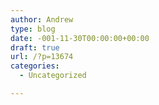```yaml
---
author: Andrew
type: blog
date: -001-11-30T00:00:00+00:00
draft: true
url: /?p=13674
categories:
  - Uncategorized

---
```

##
